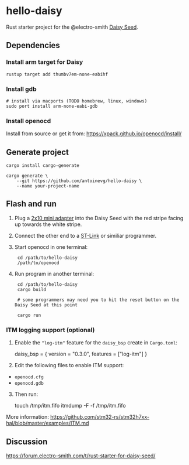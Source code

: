 # hello-daisy

Rust starter project for the @electro-smith [Daisy Seed](https://www.electro-smith.com/daisy/daisy).


## Dependencies

### Install arm target for Daisy

    rustup target add thumbv7em-none-eabihf

### Install gdb

    # install via macports (TODO homebrew, linux, windows)
    sudo port install arm-none-eabi-gdb

### Install openocd

Install from source or get it from: https://xpack.github.io/openocd/install/


## Generate project

    cargo install cargo-generate

    cargo generate \
        --git https://github.com/antoinevg/hello-daisy \
        --name your-project-name

## Flash and run

1. Plug a [2x10 mini adapter](https://www.mouser.com/ProductDetail/Olimex-Ltd/ARM-JTAG-20-10?qs=%2Fha2pyFaduimZ3uNdhcul1TKdFseYHCwn8utVVzKdZk85XwbGkysHA%3D%3D) into the Daisy Seed with the red stripe facing up towards the white stripe.
1. Connect the other end to a [ST-Link](https://www.mouser.com/ProductDetail/STMicroelectronics/ST-LINK-V2?qs=sGAEpiMZZMu3sxpa5v1qrqPIYHPyeOmOUBuCAg6HF1c%3D) or similiar programmer.
1. Start openocd in one terminal:

        cd /path/to/hello-daisy
        /path/to/openocd

1. Run program in another terminal:

        cd /path/to/hello-daisy
        cargo build

        # some programmers may need you to hit the reset button on the Daisy Seed at this point

        cargo run

### ITM logging support (optional) 

1. Enable the `"log-itm"` feature for the `daisy_bsp` create in `Cargo.toml`:

    daisy_bsp = { version = "0.3.0", features = ["log-itm"]  }

2. Edit the following files to enable ITM support:

  * `openocd.cfg`
  * `openocd.gdb`

3. Then run:

    touch /tmp/itm.fifo
    itmdump -F -f /tmp/itm.fifo



More information: https://github.com/stm32-rs/stm32h7xx-hal/blob/master/examples/ITM.md



## Discussion

https://forum.electro-smith.com/t/rust-starter-for-daisy-seed/
